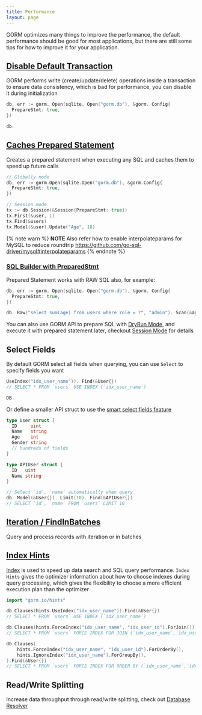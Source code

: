 ```yaml
---
title: Performance
layout: page
---
```


GORM optimizes many things to improve the performance, the default performance should be good for most applications, but there are still some tips for how to improve it for your application.

## [Disable Default Transaction](transactions.html)

GORM performs write (create/update/delete) operations inside a transaction to ensure data consistency, which is bad for performance, you can disable it during initialization

```go
db, err := gorm. Open(sqlite. Open("gorm.db"), &gorm. Config{
  PrepareStmt: true,
})

db.
```

## [Caches Prepared Statement](session.html)

Creates a prepared statement when executing any SQL and caches them to speed up future calls

```go
// Globally mode
db, err := gorm.Open(sqlite.Open("gorm.db"), &gorm.Config{
  PrepareStmt: true,
})

// Session mode
tx := db.Session(&Session{PrepareStmt: true})
tx.First(&user, 1)
tx.Find(&users)
tx.Model(&user).Update("Age", 18)
```

{% note warn %}
**NOTE** Also refer how to enable interpolateparams for MySQL to reduce roundtrip https://github.com/go-sql-driver/mysql#interpolateparams
{% endnote %}

### [SQL Builder with PreparedStmt](sql_builder.html)

Prepared Statement works with RAW SQL also, for example:

```go
db, err := gorm. Open(sqlite. Open("gorm.db"), &gorm. Config{
  PrepareStmt: true,
})

db. Raw("select sum(age) from users where role = ?", "admin"). Scan(&age)
```

You can also use GORM API to prepare SQL with [DryRun Mode](session.html), and execute it with prepared statement later, checkout [Session Mode](session.html) for details

## Select Fields

By default GORM select all fields when querying, you can use `Select` to specify fields you want

```go
UseIndex("idx_user_name")). Find(&User{})
// SELECT * FROM `users` USE INDEX (`idx_user_name`)

DB.
```

Or define a smaller API struct to use the [smart select fields feature](advanced_query.html)

```go
type User struct {
  ID     uint
  Name   string
  Age    int
  Gender string
  // hundreds of fields
}

type APIUser struct {
  ID   uint
  Name string
}

// Select `id`, `name` automatically when query
db. Model(&User{}). Limit(10). Find(&APIUser{})
// SELECT `id`, `name` FROM `users` LIMIT 10
```

## [Iteration / FindInBatches](advanced_query.html)

Query and process records with iteration or in batches

## [Index Hints](hints.html)

[Index](indexes.html) is used to speed up data search and SQL query performance. `Index Hints` gives the optimizer information about how to choose indexes during query processing, which gives the flexibility to choose a more efficient execution plan than the optimizer

```go
import "gorm.io/hints"

db.Clauses(hints.UseIndex("idx_user_name")).Find(&User{})
// SELECT * FROM `users` USE INDEX (`idx_user_name`)

db.Clauses(hints.ForceIndex("idx_user_name", "idx_user_id").ForJoin()).Find(&User{})
// SELECT * FROM `users` FORCE INDEX FOR JOIN (`idx_user_name`,`idx_user_id`)"

db.Clauses(
    hints.ForceIndex("idx_user_name", "idx_user_id").ForOrderBy(),
    hints.IgnoreIndex("idx_user_name").ForGroupBy(),
).Find(&User{})
// SELECT * FROM `users` FORCE INDEX FOR ORDER BY (`idx_user_name`,`idx_user_id`) IGNORE INDEX FOR GROUP BY (`idx_user_name`)"
```

## Read/Write Splitting

Increase data throughput through read/write splitting, check out [Database Resolver](dbresolver.html)
